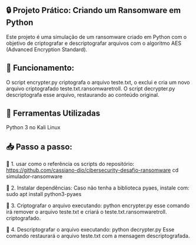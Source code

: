 ## 🔒 Projeto Prático: Criando um Ransomware em Python
Este projeto é uma simulação de um ransomware criado em Python com o objetivo de criptografar e descriptografar arquivos com o algoritmo AES (Advanced Encryption Standard).


## 📌 Funcionamento:
O script encrypter.py criptografa o arquivo teste.txt, o exclui e cria um novo arquivo criptografado teste.txt.ransomwaretroll.
O script decrypter.py descriptografa esse arquivo, restaurando ao conteúdo original.

## 🚀 Ferramentas Utilizadas
Python 3 no Kali Linux

## 📥 Passo a passo:
🔹 1. usar como o referência os scripts do repositório:
 https://github.com/cassiano-dio/cibersecurity-desafio-ransomware
 cd simulador-ransomware

🔹 2. Instalar dependências:
Caso não tenha a biblioteca pyaes, instale com:
sudo apt install python3-pyaes

🔹 3. Criptografar o arquivo executando:
python encrypter.py
esse comando irá remover o arquivo teste.txt e criará o teste.txt.ransomwaretroll. criptografado.

🔹 4. Descriptografar o arquivo executando:
python decrypter.py
Esse comando restaurará o arquivo teste.txt com a mensagem descriptografada.
